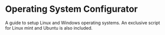 # Operating System Configurator

A guide to setup Linux and Windows operating systems. An exclusive script for Linux mint and Ubuntu is also included.
